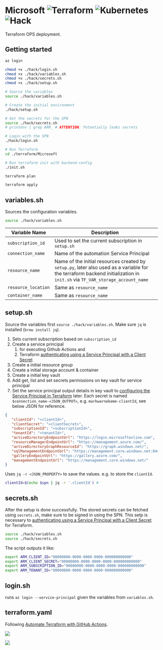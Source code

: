 # Microsoft ![Terraform](https://github.com/MarkWarnekeMe/Microsoft/workflows/Terraform/badge.svg?branch=main) ![Kubernetes](https://github.com/MarkWarnekeMe/Microsoft/workflows/Kubernetes/badge.svg?branch=main) ![Hack](https://github.com/MarkWarnekeMe/Microsoft/workflows/Hack/badge.svg?branch=main)

Terraform OPS deployment.

## Getting started

```bash
az login

chmod +x ./hack/login.sh
chmod +x ./hack/variables.sh
chmod +x ./hack/secrets.sh
chmod +x ./hack/setup.sh

# Source the variables
source ./hack/variables.sh

# Create the initial environment
./hack/setup.sh

# Get the secrets for the SPN
source ./hack/secrets.sh
# printenv | grep ARM_ # ATTENTION: Potentially leaks secrets

# Login with the SPN
./hack/login.sh

# Run Terraform
cd ./terraform/Microsoft

# Run terraform init with backend-config
./init.sh

terraform plan

terraform apply
```

## variables.sh

Sources the configuration variables.

```bash
source ./hack/variables.sh
```

| Variable Name       | Description                                                                                                                                                                |
| ------------------- | -------------------------------------------------------------------------------------------------------------------------------------------------------------------------- |
| `subscription_id`   | Used to set the current subscription in `setup.sh`                                                                                                                         |
| `connection_name`   | Name of the automation Service Principal                                                                                                                                   |
| `resource_name`     | Name of the initial resources created by `setup.py`, later also used as a variable for the terraform backend initialization in `init.sh` via `TF_VAR_storage_account_name` |
| `resource_location` | Same as `resource_name`                                                                                                                                                    |
| `container_name`    | Same as `resource_name`                                                                                                                                                    |

## setup.sh

Source the variables first `source ./hack/variables.sh`.
Make sure `jq` is installed (`brew install jq`).

1. Sets current subscription based on `subscription_id`
2. Create a service principal
   1. for executing Github Actions and
   2. Terraform [authenticating using a Service Principal with a Client Secret](https://registry.terraform.io/providers/hashicorp/azurerm/latest/docs/guides/service_principal_client_secret)
3. Create a initial resource group
4. Create a initial storage account & container
5. Create a initial key vault
6. Add get, list and set secrets permissions on key vault for service principal
7. Set the service principal output details in key vault to [configuring the Service Principal in Terraform](https://registry.terraform.io/providers/hashicorp/azurerm/latest/docs/guides/service_principal_client_secret#configuring-the-service-principal-in-terraform) later. Each secret is named `$connection_name-<JSON_OUTPUT>`, e.g. `markwarnekeme-clientId`, see below JSON for reference.

```JSON
{
   "clientId": "<clientId>",
   "clientSecret": "<clientSecret>",
   "subscriptionId": "<subscriptionId>",
   "tenantId": "<tenantId>",
   "activeDirectoryEndpointUrl": "https://login.microsoftonline.com",
   "resourceManagerEndpointUrl": "https://management.azure.com/",
   "activeDirectoryGraphResourceId": "https://graph.windows.net/",
   "sqlManagementEndpointUrl": "https://management.core.windows.net:8443/",
   "galleryEndpointUrl": "https://gallery.azure.com/",
   "managementEndpointUrl": "https://management.core.windows.net/"
}
```

Uses `jq -r <JSON_PROPERTY>` to save the values. e.g. to store the `clientId`.

```bash
clientId=$(echo $spn | jq -r '.clientId') #
```

## secrets.sh

After the setup is done successfully. The stored secrets can be fetched using `secrets.sh`, make sure to be signed in using the SPN.
This setp is necessary to [authenticating using a Service Principal with a Client Secret](https://registry.terraform.io/providers/hashicorp/azurerm/latest/docs/guides/service_principal_client_secret) for Terraform.

```bash
source ./hack/variables.sh
source ./hack/secrets.sh
```

The script outputs it like:

```bash
export ARM_CLIENT_ID="00000000-0000-0000-0000-000000000000"
export ARM_CLIENT_SECRET="00000000-0000-0000-0000-000000000000"
export ARM_SUBSCRIPTION_ID="00000000-0000-0000-0000-000000000000"
export ARM_TENANT_ID="00000000-0000-0000-0000-000000000000"
```

## login.sh

runs `az login --service-principal` given the variables from `variables.sh`.

## terraform.yaml

Following [Automate Terraform with GitHub Actions](https://learn.hashicorp.com/tutorials/terraform/github-actions).

![](https://learn.hashicorp.com/img/terraform/automation/tfc-gh-actions-workflow.png)


![](https://learn.hashicorp.com/img/terraform/automation/pr-master-gh-actions-workflow.png)
